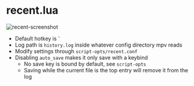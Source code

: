 # recent.lua
![recent-screenshot](https://raw.githubusercontent.com/nightedt/mpv-scripts/master/etc/recent.png)
* Default hotkey is **`` ` ``**
* Log path is `history.log` inside whatever config directory mpv reads
* Modify settings through `script-opts/recent.conf`
* Disabling `auto_save` makes it only save with a keybind
    * No save key is bound by default, see `script-opts`
    * Saving while the current file is the top entry will remove it from the log
